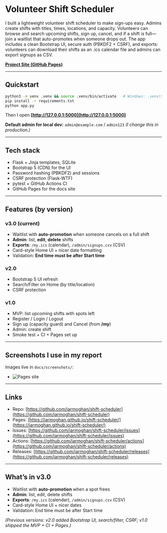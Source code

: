 

# Volunteer Shift Scheduler

I built a lightweight volunteer shift scheduler to make sign-ups easy. Admins create shifts with titles, times, locations, and capacity. Volunteers can browse and search upcoming shifts, sign up, cancel, and if a shift is full—join a waitlist that auto-promotes when someone drops out. The app includes a clean Bootstrap UI, secure auth (PBKDF2 + CSRF), and exports: volunteers can download their shifts as an .ics calendar file and admins can export signups as CSV.

[**Project Site (GitHub Pages)**](https://iarmoghan.github.io/shift-scheduler/)

---

## Quickstart

```bash
python3 -m venv .venv && source .venv/bin/activate   # Windows: .venv\Scripts\Activate.ps1
pip install -r requirements.txt
python app.py
````

Then I open **[http://127.0.0.1:5000](http://127.0.0.1:5000)**

**Default admin for local dev:** `admin@example.com` / `admin123`
*(I change this in production.)*

---

## Tech stack

* Flask + Jinja templates, SQLite
* Bootstrap 5 (CDN) for the UI
* Password hashing (PBKDF2) and sessions
* CSRF protection (Flask-WTF)
* pytest + GitHub Actions CI
* GitHub Pages for the docs site

---

## Features (by version)

### v3.0 (current)

* Waitlist with **auto-promotion** when someone cancels on a full shift
* **Admin**: list, **edit**, **delete** shifts
* **Exports**: `/my.ics` (calendar), `/admin/signups.csv` (CSV)
* Card-style Home UI + nicer date formatting
* Validation: **End time must be after Start time**

### v2.0

* Bootstrap 5 UI refresh
* Search/Filter on Home (by title/location)
* CSRF protection

### v1.0

* MVP: list upcoming shifts with spots left
* Register / Login / Logout
* Sign up (capacity guard) and Cancel (from **/my**)
* Admin: create shift
* Smoke test + CI + Pages set up

---



## Screenshots I use in my report

Images live in `docs/screenshots/`:

* ![Pages site](docs/screenshots/home-intialv3.0.png)


---

## Links

* Repo: [https://github.com/iarmoghan/shift-scheduler](https://github.com/iarmoghan/shift-scheduler)
* Pages: [https://iarmoghan.github.io/shift-scheduler/](https://iarmoghan.github.io/shift-scheduler/)
* Issues: [https://github.com/iarmoghan/shift-scheduler/issues](https://github.com/iarmoghan/shift-scheduler/issues)
* Actions: [https://github.com/iarmoghan/shift-scheduler/actions](https://github.com/iarmoghan/shift-scheduler/actions)
* Releases: [https://github.com/iarmoghan/shift-scheduler/releases](https://github.com/iarmoghan/shift-scheduler/releases)



---

## What’s in v3.0

* Waitlist with **auto-promotion** when a spot frees
* **Admin**: list, edit, delete shifts
* **Exports**: `/my.ics` (calendar), `/admin/signups.csv` (CSV)
* Card-style Home UI + nicer dates
* Validation: End time must be after Start time

*(Previous versions: v2.0 added Bootstrap UI, search/filter, CSRF; v1.0 shipped the MVP + CI + Pages.)*

